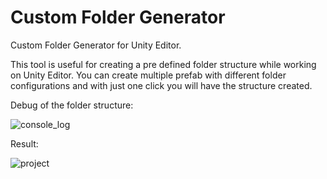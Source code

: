 # Custom Folder Generator
Custom Folder Generator for Unity Editor.

This tool is useful for creating a pre defined folder structure while working on Unity Editor. You can create multiple prefab with different folder configurations and with just one click you will have the structure created.

Debug of the folder structure:

![console_log](https://user-images.githubusercontent.com/39309862/124362403-ebdf5d80-dc0a-11eb-87ce-494bab1d6f4f.png)


Result:

![project](https://user-images.githubusercontent.com/39309862/124362408-f13ca800-dc0a-11eb-9409-aa2fce352753.png)

